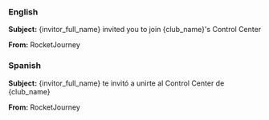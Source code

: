 ### English

**Subject:** {invitor_full_name} invited you to join {club_name}'s Control Center

**From:** RocketJourney

### Spanish

**Subject:** {invitor_full_name} te invitó a unirte al Control Center de {club_name}

**From:** RocketJourney
